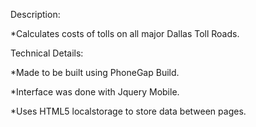 Description:

*Calculates costs of tolls on all major Dallas Toll Roads.

Technical Details:

*Made to be built using PhoneGap Build.

*Interface was done with Jquery Mobile.

*Uses HTML5 localstorage to store data between pages.
